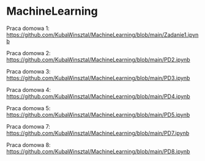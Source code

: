 # MachineLearning

Praca domowa 1: https://github.com/KubaWinsztal/MachineLearning/blob/main/Zadanie1.ipynb

Praca domowa 2: https://github.com/KubaWinsztal/MachineLearning/blob/main/PD2.ipynb

Praca domowa 3: https://github.com/KubaWinsztal/MachineLearning/blob/main/PD3.ipynb

Praca domowa 4: https://github.com/KubaWinsztal/MachineLearning/blob/main/PD4.ipynb

Praca domowa 5: https://github.com/KubaWinsztal/MachineLearning/blob/main/PD5.ipynb



Praca domowa 7: https://github.com/KubaWinsztal/MachineLearning/blob/main/PD7.ipynb

Praca domowa 8: https://github.com/KubaWinsztal/MachineLearning/blob/main/PD8.ipynb
